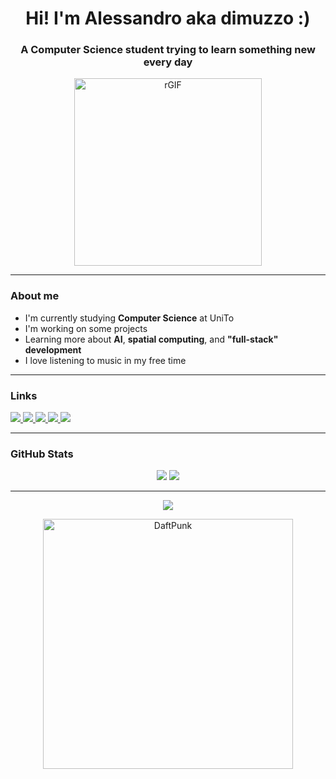 <h1 align="center">Hi! I'm Alessandro aka dimuzzo :)</h1>
<h3 align="center">A Computer Science student trying to learn something new every day</h3>

<div align="center">
  <img src="https://media1.tenor.com/m/MMkyUgApgcAAAAAC/black-hole.gif" alt="rGIF" width="300"/>
</div>

---

### About me

- I'm currently studying **Computer Science** at UniTo  
- I'm working on some projects  
- Learning more about **AI**, **spatial computing**, and **"full-stack" development**
- I love listening to music in my free time

---

### Links

<p align="left">
  <a href="https://www.linkedin.com/in/alessandro-demo-b844a8301" target="_blank">
    <img src="https://img.shields.io/badge/LinkedIn-0077B5?style=flat&logo=linkedin&logoColor=white" />
  </a>
  <a href="https://t.me/dimuzzo" target="_blank">
    <img src="https://img.shields.io/badge/-Telegram-26A5E4?style=flat&logo=telegram&logoColor=white"/>
  </a>
  <a href="https://leetcode.com/dimuzzo/" target="_blank">
    <img src="https://img.shields.io/badge/LeetCode-FFA116?style=flat&logo=leetcode&logoColor=black" />
  </a>
  <a href="https://letterboxd.com/dimuzzo/" target="_blank">
    <img src="https://img.shields.io/badge/-Letterboxd-202830?style=flat&logo=letterboxd&logoColor=white"/>
  </a>
  <a href="mailto:your.email@example.com">
    <img src="https://img.shields.io/badge/Email-D14836?style=flat&logo=gmail&logoColor=white" />
  </a>
</p>

---

### GitHub Stats

<p align="center">
  <img src="https://github-readme-stats.vercel.app/api?username=dimuzzo&show_icons=true&theme=radical" />
  <img src="https://github-readme-stats.vercel.app/api/top-langs/?username=dimuzzo&layout=compact&theme=radical" />
</p>

---

<p align="center">
  <a href="https://youtu.be/TCd6PfxOy0Y?si=qZ4r4irbhi4v0-Pr" target="_blank">
    <img src="https://img.shields.io/badge/Veridis_Quo-202830?style=flat&logo=youtube&logoColor=red" />
  </a>
</p>

<div align="center">
  <img src="https://i.redd.it/hchp74msh6ly.gif" alt="DaftPunk" width="400"/>
</div>
